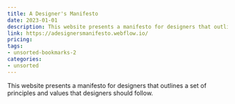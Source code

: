 ```yaml
---
title: A Designer's Manifesto
date: 2023-01-01
description: This website presents a manifesto for designers that outlines a set of principles and values that designers should follow.
link: https://adesignersmanifesto.webflow.io/
pricing: 
tags: 
- unsorted-bookmarks-2 
categories: 
- unsorted 
---
```


This website presents a manifesto for designers that outlines a set of principles and values that designers should follow.